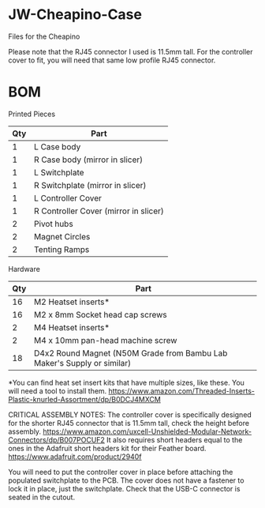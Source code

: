 # JW-Cheapino-Case
Files for the Cheapino

Please note that the RJ45 connector I used is 11.5mm tall. For the controller cover to fit, you will need that same low profile RJ45 connector.

# BOM

Printed Pieces

| Qty | Part                                   |
| --- | -------------------------------------- |
|  1  | L Case body                            |
|  1  | R Case body (mirror in slicer)         |
|  1  | L Switchplate                          |
|  1  | R Switchplate (mirror in slicer)       |
|  1  | L Controller Cover                     |
|  1  | R Controller Cover (mirror in slicer)  |
|  2  | Pivot hubs                             |
|  2  | Magnet Circles                         |
|  2  | Tenting Ramps                          |


Hardware

| Qty  | Part                                                                     |
| ---- | ------------------------------------------------------------------------ |
|  16  | M2 Heatset inserts*                                                      |
|  16  | M2 x 8mm Socket head cap screws                                          |
|   2  | M4 Heatset inserts*                                                      |
|   2  | M4 x 10mm pan-head machine screw                                         |
|  18  | D4x2 Round Magnet (N50M Grade from Bambu Lab Maker's Supply or similar)  |

*You can find heat set insert kits that have multiple sizes, like these. You will need a tool to install them.
https://www.amazon.com/Threaded-Inserts-Plastic-knurled-Assortment/dp/B0DCJ4MXCM


CRITICAL ASSEMBLY NOTES:
The controller cover is specifically designed for the shorter RJ45 connector that is 11.5mm tall, check the height before assembly.
https://www.amazon.com/uxcell-Unshielded-Modular-Network-Connectors/dp/B007POCUF2
It also requires short headers equal to the ones in the Adafruit short headers kit for their Feather board.
https://www.adafruit.com/product/2940f

You will need to put the controller cover in place before attaching the populated switchplate to the PCB. The cover does not have a fastener to lock it in place, just the switchplate.
Check that the USB-C connector is seated in the cutout.

